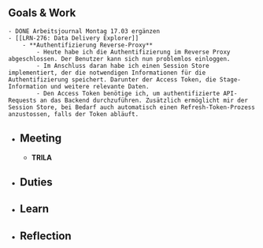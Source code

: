 ## Goals & Work
	- DONE Arbeitsjournal Montag 17.03 ergänzen
	- [[LRN-276: Data Delivery Explorer]]
		- **Authentifizierung Reverse-Proxy**
			- Heute habe ich die Authentifizierung im Reverse Proxy abgeschlossen. Der Benutzer kann sich nun problemlos einloggen.
			- Im Anschluss daran habe ich einen Session Store implementiert, der die notwendigen Informationen für die Authentifizierung speichert. Darunter der Access Token, die Stage-Information und weitere relevante Daten.
			- Den Access Token benötige ich, um authentifizierte API-Requests an das Backend durchzuführen. Zusätzlich ermöglicht mir der Session Store, bei Bedarf auch automatisch einen Refresh-Token-Prozess anzustossen, falls der Token abläuft.
- ## Meeting
	- **TRILA**
- ## Duties
- ## Learn
- ## Reflection